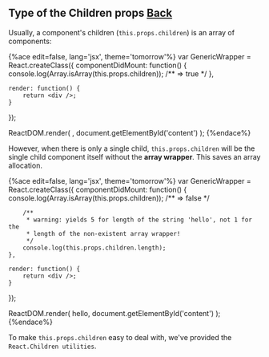 ## Type of the Children props [Back](./../react.md)

Usually, a component's children (`this.props.children`) is an array of components:

{%ace edit=false, lang='jsx', theme='tomorrow'%}
var GenericWrapper = React.createClass({
    componentDidMount: function() {
        console.log(Array.isArray(this.props.children));    /** => true */
    },

    render: function() {
        return <div />;
    }
});

ReactDOM.render(
    <GenericWrapper><span/><span/><span/></GenericWrapper>,
    document.getElementById('content')
);
{%endace%}

However, when there is only a single child, `this.props.children` will be the single child component itself without the **array wrapper**. This saves an array allocation.

{%ace edit=false, lang='jsx', theme='tomorrow'%}
var GenericWrapper = React.createClass({
    componentDidMount: function() {
        console.log(Array.isArray(this.props.children));    /** => false */
        
        /**
         * warning: yields 5 for length of the string 'hello', not 1 for the
         * length of the non-existent array wrapper!
         */
        console.log(this.props.children.length);
    },
    
    render: function() {
        return <div />;
    }
});

ReactDOM.render(
    <GenericWrapper>hello</GenericWrapper>,
    document.getElementById('content')
);
{%endace%}

To make `this.props.children` easy to deal with, we've provided the `React.Children utilities`.
